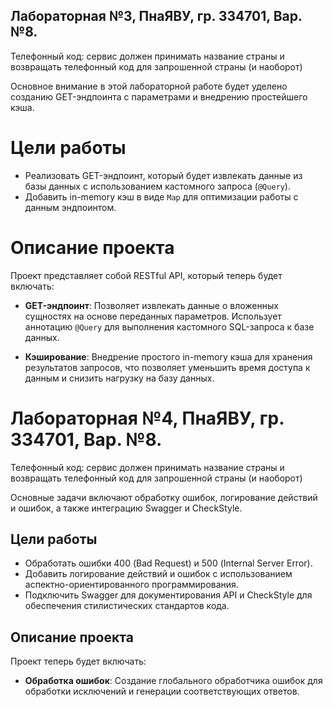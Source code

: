 ## Лабораторная №3, ПнаЯВУ, гр. 334701, Вар. №8.

Телефонный код: сервис должен принимать название страны
и возвращать телефонный код для запрошенной страны (и наоборот)

Основное внимание в этой лабораторной работе будет уделено созданию GET-эндпоинта с параметрами и внедрению простейшего кэша.

# Цели работы

- Реализовать GET-эндпоинт, который будет извлекать данные из базы данных с использованием кастомного запроса (`@Query`).
- Добавить in-memory кэш в виде `Map` для оптимизации работы с данным эндпоинтом.

# Описание проекта

Проект представляет собой RESTful API, который теперь будет включать:

- **GET-эндпоинт**: Позволяет извлекать данные о вложенных сущностях на основе переданных параметров. Использует аннотацию `@Query` для выполнения кастомного SQL-запроса к базе данных.

- **Кэширование**: Внедрение простого in-memory кэша для хранения результатов запросов, что позволяет уменьшить время доступа к данным и снизить нагрузку на базу данных.


# Лабораторная №4, ПнаЯВУ, гр. 334701, Вар. №8.

Телефонный код: сервис должен принимать название страны
и возвращать телефонный код для запрошенной страны (и наоборот)

Основные задачи включают обработку ошибок, логирование действий и ошибок, а также интеграцию Swagger и CheckStyle.

## Цели работы

- Обработать ошибки 400 (Bad Request) и 500 (Internal Server Error).
- Добавить логирование действий и ошибок с использованием аспектно-ориентированного программирования.
- Подключить Swagger для документирования API и CheckStyle для обеспечения стилистических стандартов кода.

## Описание проекта

Проект теперь будет включать:

- **Обработка ошибок**: Создание глобального обработчика ошибок для обработки исключений и генерации соответствующих ответов.
